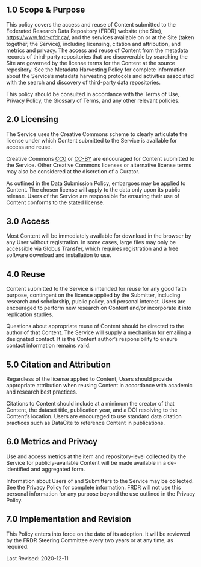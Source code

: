 
## 1.0 Scope & Purpose

This policy covers the access and reuse of Content submitted to the Federated Research Data Repository (FRDR) website (the Site), <a href="https://www.frdr-dfdr.ca/">https://www.frdr-dfdr.ca/</a>, and the services available on or at the Site (taken together, the Service), including licensing, citation and attribution, and metrics and privacy. The access and reuse of Content from the metadata records of third-party repositories that are discoverable by searching the Site are governed by the license terms for the Content at the source repository. See the Metadata Harvesting Policy for complete information about the Service’s metadata harvesting protocols and activities associated with the search and discovery of third-party data repositories.

This policy should be consulted in accordance with the Terms of Use, Privacy Policy, the Glossary of Terms, and any other relevant policies.

## 2.0 Licensing

The Service uses the Creative Commons scheme to clearly articulate the license under which Content submitted to the Service is available for access and reuse. 

Creative Commons [CC0](https://wiki.creativecommons.org/wiki/CC0_FAQ) or [CC-BY](https://creativecommons.org/licenses/by/4.0/) are encouraged for Content submitted to the Service. Other Creative Commons licenses or alternative license terms may also be considered at the discretion of a Curator.

As outlined in the Data Submission Policy, embargoes may be applied to Content. The chosen license will apply to the data only upon its public release. Users of the Service are responsible for ensuring their use of Content conforms to the stated license.

## 3.0 Access

Most Content will be immediately available for download in the browser by any User without registration. In some cases, large files may only be accessible via Globus Transfer, which requires registration and a free software download and installation to use.

## 4.0 Reuse

Content submitted to the Service is intended for reuse for any good faith purpose, contingent on the license applied by the Submitter, including research and scholarship, public policy, and personal interest. Users are encouraged to perform new research on Content and/or incorporate it into replication studies. 

Questions about appropriate reuse of Content should be directed to the author of that Content. The Service will supply a mechanism for emailing a designated contact. It is the Content author’s responsibility to ensure contact information remains valid.

## 5.0 Citation and Attribution

Regardless of the license applied to Content, Users should provide appropriate attribution when reusing Content in accordance with academic and research best practices. 

Citations to Content should include at a minimum the creator of that Content, the dataset title, publication year, and a DOI resolving to the Content’s location. Users are encouraged to use standard data citation practices such as DataCite to reference Content in publications.

## 6.0 Metrics and Privacy

Use and access metrics at the item and repository-level collected by the Service for publicly-available Content will be made available in a de-identified and aggregated form.

Information about Users of and Submitters to the Service may be collected. See the Privacy Policy for complete information. FRDR will not use this personal information for any purpose beyond the use outlined in the Privacy Policy.

## 7.0 Implementation and Revision

This Policy enters into force on the date of its adoption. It will be reviewed by the FRDR Steering Committee every two years or at any time, as required.

Last Revised: 2020-12-11

